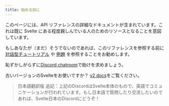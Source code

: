 ```yaml
---
title: 始める前に
---
```


このページには、API リファレンスの詳細なドキュメントが含まれています。これは既に Svelte にある程度親しんでいる人のためのリソースとなることを意図しています。

もしあなたが（まだ）そうでないのであれば、このリファレンスを参照する前に [対話型チュートリアル](tutorial) や [例題](examples) を参照することをお勧めします。

恥ずかしがらずに[Discord chatroom](chat)で助けを求めましょう。

古いバージョンのSvelteをお使いですか？ [v2 docs](https://v2.svelte.dev)をご覧ください。

> 日本語翻訳版 追記：上記のDiscordはSvelte本体のもので、英語でコミュニケーションが行われています。もし日本語で質問したり交流したいのであれば、Svelte日本のDiscordにどうぞ！